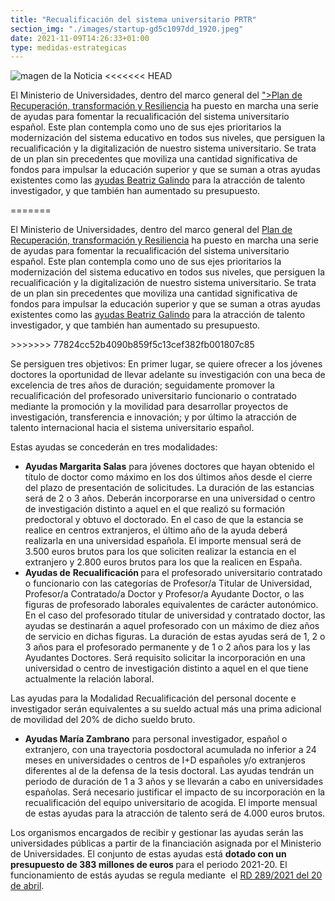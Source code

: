 ```yaml
---
title: "Recualificación del sistema universitario PRTR"
section_img: "./images/startup-gd5c1097dd_1920.jpeg"
date: 2021-11-09T14:26:33+01:00
type: medidas-estrategicas
---
```

<img title="magen de la Noticia" alt="magen de la Noticia" src="{{<siteurl>}}images/PRTR_logo_color_250X250.jpg" class="img-fluid img-card">
<<<<<<< HEAD
<p>El Ministerio de Universidades, dentro del marco general del<span>&nbsp;</span><a href="https://www.lamoncloa.gob.es/temas/fondos-recuperacion/Documents/30042021-Plan_Recuperacion_%20Transformacion_%20Resiliencia.</a><i class="fas fa-external-link-alt"></i>">Plan de Recuperaci&oacute;n, transformaci&oacute;n y Resiliencia</a><span>&nbsp;</span>ha puesto en marcha una serie de ayudas para fomentar la recualificaci&oacute;n del sistema universitario espa&ntilde;ol. Este plan contempla como uno de sus ejes prioritarios la modernizaci&oacute;n del sistema educativo en todos sus niveles, que persiguen la recualificaci&oacute;n y la digitalizaci&oacute;n de nuestro sistema universitario. Se trata de un plan sin precedentes que moviliza una cantidad significativa de fondos para impulsar la educaci&oacute;n superior y que se suman a otras ayudas existentes como las<span>&nbsp;</span><a href="https://www.educacionyfp.gob.es/servicios-al-ciudadano/catalogo/centros-docentes/becas-ayudas-subvenciones/universitarios/beatriz-galindo.html">ayudas Beatriz Galindo</a><span>&nbsp;</span>para la atracci&oacute;n de talento investigador, y que tambi&eacute;n han aumentado su presupuesto.</p>
=======
<p>El Ministerio de Universidades, dentro del marco general del<span>&nbsp;</span><a href="https://www.lamoncloa.gob.es/temas/fondos-recuperacion/Documents/30042021-Plan_Recuperacion_%20Transformacion_%20Resiliencia.pdf">Plan de Recuperaci&oacute;n, transformaci&oacute;n y Resiliencia</a><span>&nbsp;</span>ha puesto en marcha una serie de ayudas para fomentar la recualificaci&oacute;n del sistema universitario espa&ntilde;ol. Este plan contempla como uno de sus ejes prioritarios la modernizaci&oacute;n del sistema educativo en todos sus niveles, que persiguen la recualificaci&oacute;n y la digitalizaci&oacute;n de nuestro sistema universitario. Se trata de un plan sin precedentes que moviliza una cantidad significativa de fondos para impulsar la educaci&oacute;n superior y que se suman a otras ayudas existentes como las<span>&nbsp;</span><a href="https://www.educacionyfp.gob.es/servicios-al-ciudadano/catalogo/centros-docentes/becas-ayudas-subvenciones/universitarios/beatriz-galindo.html">ayudas Beatriz Galindo</a><span>&nbsp;</span>para la atracci&oacute;n de talento investigador, y que tambi&eacute;n han aumentado su presupuesto.</p>
>>>>>>> 77824cc52b4090b859f5c13cef382fb001807c85
<p>Se persiguen tres objetivos: En primer lugar, se quiere ofrecer a los j&oacute;venes doctores la oportunidad de llevar adelante su investigaci&oacute;n con una beca de excelencia de tres a&ntilde;os de duraci&oacute;n; seguidamente promover la recualificaci&oacute;n del profesorado universitario funcionario o contratado mediante la promoci&oacute;n y la movilidad para desarrollar proyectos de investigaci&oacute;n, transferencia e innovaci&oacute;n; y por &uacute;ltimo la atracci&oacute;n de talento internacional hacia el sistema universitario espa&ntilde;ol.</p>
<p>Estas ayudas se conceder&aacute;n en tres modalidades:</p>
<ul>
<li><strong>Ayudas Margarita Salas</strong><span>&nbsp;</span>para j&oacute;venes doctores que hayan obtenido el t&iacute;tulo de doctor como m&aacute;ximo en los dos &uacute;ltimos a&ntilde;os desde el cierre del plazo de presentaci&oacute;n de solicitudes. La duraci&oacute;n de las estancias ser&aacute; de 2 o 3 a&ntilde;os. Deber&aacute;n incorporarse en una universidad o centro de investigaci&oacute;n distinto a aquel en el que realiz&oacute; su formaci&oacute;n predoctoral y obtuvo el doctorado. En el caso de que la estancia se realice en centros extranjeros, el &uacute;ltimo a&ntilde;o de la ayuda deber&aacute; realizarla en una universidad espa&ntilde;ola. El importe mensual ser&aacute; de 3.500 euros brutos para los que soliciten realizar la estancia en el extranjero y 2.800 euros brutos para los que la realicen en Espa&ntilde;a.</li>
<li><strong>Ayudas de</strong><span>&nbsp;</span><strong>Recualificaci&oacute;n<span>&nbsp;</span></strong>para el profesorado universitario contratado o funcionario con las categor&iacute;as de Profesor/a Titular de Universidad, Profesor/a Contratado/a Doctor y Profesor/a Ayudante Doctor, o las figuras de profesorado laborales equivalentes de car&aacute;cter auton&oacute;mico. En el caso del profesorado titular de universidad y contratado doctor, las ayudas se destinar&aacute;n a aquel profesorado con un m&aacute;ximo de diez a&ntilde;os de servicio en dichas figuras. La duraci&oacute;n de estas ayudas ser&aacute; de 1, 2 o 3 a&ntilde;os para el profesorado permanente y de 1 o 2 a&ntilde;os para los y las Ayudantes Doctores. Ser&aacute; requisito solicitar la incorporaci&oacute;n en una universidad o centro de investigaci&oacute;n distinto a aquel en el que tiene actualmente la relaci&oacute;n laboral.</li>
</ul>
<p>Las ayudas para la Modalidad Recualificaci&oacute;n del personal docente e investigador ser&aacute;n equivalentes a su sueldo actual m&aacute;s una prima adicional de movilidad del 20% de dicho sueldo bruto.</p>
<ul>
<li><strong>Ayudas Mar&iacute;a Zambrano</strong><span>&nbsp;</span>para personal investigador, espa&ntilde;ol o extranjero, con una trayectoria posdoctoral acumulada no inferior a 24 meses en universidades o centros de I+D espa&ntilde;oles y/o extranjeros diferentes al de la defensa de la tesis doctoral. Las ayudas tendr&aacute;n un periodo de duraci&oacute;n de 1 a 3 a&ntilde;os y se llevar&aacute;n a cabo en universidades espa&ntilde;olas. Ser&aacute; necesario justificar el impacto de su incorporaci&oacute;n en la recualificaci&oacute;n del equipo universitario de acogida. El importe mensual de estas ayudas para la atracci&oacute;n de talento ser&aacute; de 4.000 euros brutos.</li>
</ul>
<p>Los organismos encargados de recibir y gestionar las ayudas ser&aacute;n las universidades p&uacute;blicas a partir de la financiaci&oacute;n asignada por el Ministerio de Universidades. El conjunto de estas ayudas est&aacute;<span>&nbsp;</span><strong>dotado con un presupuesto de 383 millones de euros<span>&nbsp;</span></strong>para el periodo 2021-20. El funcionamiento de est&aacute;s ayudas se regula mediante&nbsp; el<span>&nbsp;</span><a href="https://www.boe.es/buscar/doc.php?id=BOE-A-2021-6391">RD 289/2021 del 20 de abril</a>.</p>